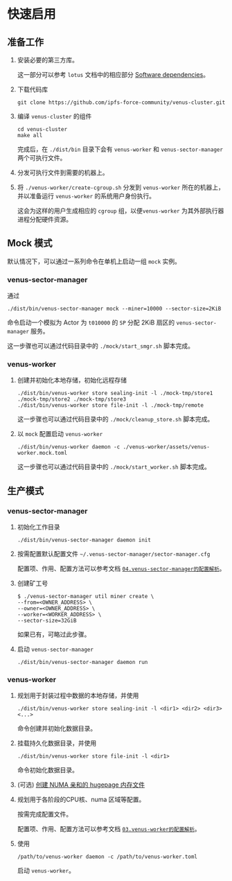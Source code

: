 # 快速启用

## 准备工作

1. 安装必要的第三方库。

   这一部分可以参考 `lotus` 文档中的相应部分 [Software dependencies](https://lotus.filecoin.io/lotus/install/linux/#software-dependencies)。

2. 下载代码库

   ```
   git clone https://github.com/ipfs-force-community/venus-cluster.git
   ```

3. 编译 `venus-cluster` 的组件

   ```
   cd venus-cluster
   make all
   ```

   完成后，在 `./dist/bin` 目录下会有 `venus-worker` 和 `venus-sector-manager` 两个可执行文件。

4. 分发可执行文件到需要的机器上。

5. 将 `./venus-worker/create-cgroup.sh` 分发到 `venus-worker` 所在的机器上，并以准备运行 `venus-worker` 的系统用户身份执行。

   这会为这样的用户生成相应的 `cgroup` 组，以便`venus-worker` 为其外部执行器进程分配硬件资源。


## Mock 模式

默认情况下，可以通过一系列命令在单机上启动一组 `mock` 实例。

### venus-sector-manager

通过

```
./dist/bin/venus-sector-manager mock --miner=10000 --sector-size=2KiB
```

命令启动一个模拟为 Actor 为 `t010000`   的 `SP` 分配 2KiB 扇区的 `venus-sector-manager` 服务。

这一步骤也可以通过代码目录中的 `./mock/start_smgr.sh` 脚本完成。



### venus-worker

1. 创建并初始化本地存储，初始化远程存储

   ```
   ./dist/bin/venus-worker store sealing-init -l ./mock-tmp/store1 ./mock-tmp/store2 ./mock-tmp/store3
   ./dist/bin/venus-worker store file-init -l ./mock-tmp/remote
   ```

   这一步骤也可以通过代码目录中的 `./mock/cleanup_store.sh` 脚本完成。

2. 以 `mock` 配置启动 `venus-worker`

   ```
   ./dist/bin/venus-worker daemon -c ./venus-worker/assets/venus-worker.mock.toml
   ```

   这一步骤也可以通过代码目录中的 `./mock/start_worker.sh` 脚本完成。



## 生产模式

### venus-sector-manager

1. 初始化工作目录

   ```
   ./dist/bin/venus-sector-manager daemon init
   ```

2. 按需配置默认配置文件 `~/.venus-sector-manager/sector-manager.cfg`

   配置项、作用、配置方法可以参考文档 [`04.venus-sector-manager的配置解析`](./04.venus-sector-manager的配置解析.md)。 

3. 创建矿工号

   ```
   $ ./venus-sector-manager util miner create \
   --from=<OWNER_ADDRESS> \
   --owner=<OWNER_ADDRESS> \
   --worker=<WORKER_ADDRESS> \
   --sector-size=32GiB
   ```
   如果已有，可略过此步骤。

4. 启动 `venus-sector-manager`

   ```
   ./dist/bin/venus-sector-manager daemon run
   ```

### venus-worker

1. 规划用于封装过程中数据的本地存储，并使用

   ```
   ./dist/bin/venus-worker store sealing-init -l <dir1> <dir2> <dir3> <...>
   ```

   命令创建并初始化数据目录。

2. 挂载持久化数据目录，并使用

   ```
   ./dist/bin/venus-worker store file-init -l <dir1>
   ```
   命令初始化数据目录。
3. (可选) [创建 NUMA 亲和的 hugepage 内存文件](./15.venus-worker_PC1_HugeTLB_Pages_支持.md#venus-worker-pc1-hugetlb-pages-%E6%94%AF%E6%8C%81) 

4. 规划用于各阶段的CPU核、numa 区域等配置。

   按需完成配置文件。

   配置项、作用、配置方法可以参考文档 [`03.venus-worker的配置解析`](./03.venus-worker的配置解析.md)。

5. 使用

   ```
   /path/to/venus-worker daemon -c /path/to/venus-worker.toml
   ```

   启动 `venus-worker`。
